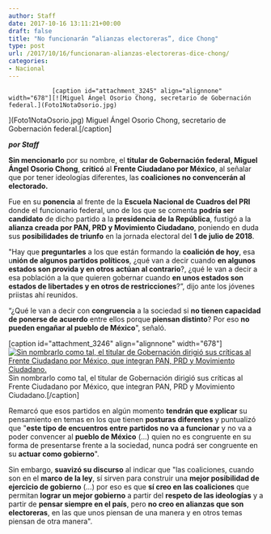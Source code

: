 ```yaml
---
author: Staff
date: 2017-10-16 13:11:21+00:00
draft: false
title: "No funcionarán “alianzas electoreras”, dice Chong"
type: post
url: /2017/10/16/funcionaran-alianzas-electoreras-dice-chong/
categories:
- Nacional
---
```



				[caption id="attachment_3245" align="alignnone" width="678"][![Miguel Ángel Osorio Chong, secretario de Gobernación federal.](Foto1NotaOsorio.jpg)
](Foto1NotaOsorio.jpg) Miguel Ángel Osorio Chong, secretario de Gobernación federal.[/caption]

_**por Staff**_

**Sin mencionarlo** por su nombre, el **titular de Gobernación federal, Miguel Ángel Osorio Chong**, **criticó** al **Frente Ciudadano por México**, al señalar que por tener ideologías diferentes, las **coaliciones no convencerán al electorado.**

Fue en su **ponencia** al frente de la **Escuela Nacional de Cuadros del PRI** donde el funcionario federal, uno de los que se comenta **podría ser candidato** de dicho partido a la **presidencia de la República**, fustigó a la **alianza creada por PAN, PRD y Movimiento Ciudadano**, poniendo en duda sus **posibilidades de triunfo** en la jornada electoral del **1 de julio de 2018**.

"Hay que **preguntarles** a los que están formando la **coalición de hoy**, esa u**nión de algunos partidos políticos**, ¿qué van a decir cuando **en algunos estados son provida y en otros actúan al contrario**?, ¿qué le van a decir a esa población a la que quieren gobernar cuando **en unos estados son estados de libertades y en otros de restricciones**?”, dijo ante los jóvenes priistas ahí reunidos.

“¿Qué le van a decir con **congruencia** a la sociedad si **no tienen capacidad de ponerse de acuerdo** entre ellos porque **piensan distinto**? Por eso **no pueden engañar al pueblo de México**", señaló.

[caption id="attachment_3246" align="alignnone" width="678"][![Sin nombrarlo como tal, el titular de Gobernación dirigió sus críticas al Frente Ciudadano por México, que integran PAN, PRD y Movimiento Ciudadano.](Foto2NotaOsorio.jpg)
](Foto2NotaOsorio.jpg) Sin nombrarlo como tal, el titular de Gobernación dirigió sus críticas al Frente Ciudadano por México, que integran PAN, PRD y Movimiento Ciudadano.[/caption]

Remarcó que esos partidos en algún momento **tendrán que explicar** su pensamiento en temas en los que tienen **posturas diferentes** y puntualizó que "**este tipo de encuentros entre partidos no va a funcionar** y no va a poder convencer al **pueblo de México** (…) quien no es congruente en su forma de presentarse frente a la sociedad, nunca podrá ser congruente en su **actuar como gobierno**".

Sin embargo, **suavizó su discurso** al indicar que "las coaliciones, cuando son en el **marco de la ley**, sí sirven para construir una **mejor posibilidad de ejercicio de gobierno** (…) por eso es que **sí creo en las coaliciones** que permitan **lograr un mejor gobierno** a partir del **respeto de las ideologías** y a partir de **pensar siempre en el país**, pero **no creo en alianzas que son electoreras**, en las que unos piensan de una manera y en otros temas piensan de otra manera".		
